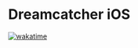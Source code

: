 # Dreamcatcher iOS

[![wakatime](https://wakatime.com/badge/user/52d828f5-807b-496a-bfc0-5dbef43c05e5/project/018eb96d-3443-4461-a057-9ddecd10568d.svg)](https://wakatime.com/badge/user/52d828f5-807b-496a-bfc0-5dbef43c05e5/project/018eb96d-3443-4461-a057-9ddecd10568d)
